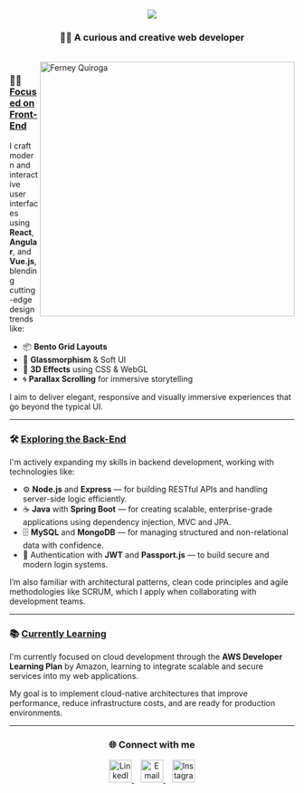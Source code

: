 <h1 align="center">
  <a href="https://git.io/typing-svg">
    <img src="https://readme-typing-svg.herokuapp.com/?font=Righteous&size=35&center=true&vCenter=true&width=500&height=70&duration=4000&lines=Hi+👋🏼,+I'm+Ferney+Quiroga!" />
  </a>
</h1>

<h3 align="center">👨‍💻 A curious and creative web developer</h3>

<br/>

<img align="right" src="https://github.com/Ferny1011/Ferny1011/blob/main/ferneyQ.gif?raw=true" width="450" alt="Ferney Quiroga" />


<h3>👨‍🎨 <u>Focused on Front-End</u></h3>
<p>
  I craft modern and interactive user interfaces using <strong>React</strong>, <strong>Angular</strong>, and <strong>Vue.js</strong>, blending cutting-edge design trends like:
</p>

<ul>
  <li>📦 <strong>Bento Grid Layouts</strong></li>
  <li>🧊 <strong>Glassmorphism</strong> & Soft UI</li>
  <li>🌌 <strong>3D Effects</strong> using CSS & WebGL</li>
  <li>🌀 <strong>Parallax Scrolling</strong> for immersive storytelling</li>
</ul>

<p>
  I aim to deliver elegant, responsive and visually immersive experiences that go beyond the typical UI.
</p>

<hr>

<h3>🛠️ <u>Exploring the Back-End</u></h3>
<p>
  I'm actively expanding my skills in backend development, working with technologies like:
</p>

<ul>
  <li>⚙️ <strong>Node.js</strong> and <strong>Express</strong> — for building RESTful APIs and handling server-side logic efficiently.</li>
  <li>☕ <strong>Java</strong> with <strong>Spring Boot</strong> — for creating scalable, enterprise-grade applications using dependency injection, MVC and JPA.</li>
  <li>🗄️ <strong>MySQL</strong> and <strong>MongoDB</strong> — for managing structured and non-relational data with confidence.</li>
  <li>🔐 Authentication with <strong>JWT</strong> and <strong>Passport.js</strong> — to build secure and modern login systems.</li>
</ul>

<p>
  I’m also familiar with architectural patterns, clean code principles and agile methodologies like SCRUM, which I apply when collaborating with development teams.
</p>

<hr>

<h3>📚 <u>Currently Learning</u></h3>
<p>
  I'm currently focused on cloud development through the <strong>AWS Developer Learning Plan</strong> by Amazon, learning to integrate scalable and secure services into my web applications.
</p>
<p>
  My goal is to implement cloud-native architectures that improve performance, reduce infrastructure costs, and are ready for production environments.
</p>

<hr>

<h3 align="center">🌐 Connect with me</h3>

<p align="center">
  <a href="https://www.linkedin.com/in/ferneyquiroga-webdeveloper" target="_blank">
    <img src="https://img.icons8.com/ios-filled/50/1DA1F2/linkedin.png" width="40" alt="LinkedIn" />
  </a>
  &nbsp;&nbsp;
  <a href="mailto:fer-ney1011@outlook.com">
    <img src="https://img.icons8.com/ios-filled/50/1DA1F2/secured-letter.png" width="40" alt="Email" />
  </a>
  &nbsp;&nbsp;
  <a href="https://www.instagram.com/ferq1011/" target="_blank">
    <img src="https://img.icons8.com/ios-filled/50/1DA1F2/instagram-new--v1.png" width="40" alt="Instagram" />
  </a>
</p>

